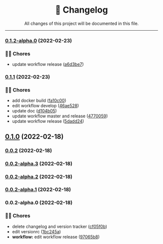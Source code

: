 <div align="center"><h1>📝 Changelog</h1><p>All changes of this project will be documented in this file.</p></div>

---

### [0.1.2-alpha.0](https://github.com/rudemex/test-nestjs-starter/compare/v0.1.1...v0.1.2-alpha.0) (2022-02-23)


### 👨‍💻 Chores

* update workflow release ([a6d3be7](https://github.com/rudemex/test-nestjs-starter/commit/a6d3be733be1f551422ee04d8e7b0827e83a68fb))

### [0.1.1](https://github.com/rudemex/test-nestjs-starter/compare/v0.1.0...v0.1.1) (2022-02-23)


### 👨‍💻 Chores

* add docker build ([fa10c00](https://github.com/rudemex/test-nestjs-starter/commit/fa10c005868a8e3fa8710d1b3402a3c0555f1147))
* edit workflow develop ([46ae528](https://github.com/rudemex/test-nestjs-starter/commit/46ae52845fe14ae1139c6dca188359718712e8d2))
* update doc ([d104b05](https://github.com/rudemex/test-nestjs-starter/commit/d104b05a8962cad1b288c21200cdf517a0b18c8a))
* update workflow master and release ([4770059](https://github.com/rudemex/test-nestjs-starter/commit/47700595cb93db43c80801d1cbd766cb1e98e0d2))
* update workflow release ([5dadd24](https://github.com/rudemex/test-nestjs-starter/commit/5dadd24f3b1c8a4b23bfe70f80529b0319de56e0))

## [0.1.0](https://github.com/rudemex/test-nestjs-starter/compare/v0.0.2...v0.1.0) (2022-02-18)

### [0.0.2](https://github.com/rudemex/test-nestjs-starter/compare/v0.0.2-alpha.3...v0.0.2) (2022-02-18)

### [0.0.2-alpha.3](https://github.com/rudemex/test-nestjs-starter/compare/v0.0.2-alpha.2...v0.0.2-alpha.3) (2022-02-18)

### [0.0.2-alpha.2](https://github.com/rudemex/test-nestjs-starter/compare/v0.0.2-alpha.1...v0.0.2-alpha.2) (2022-02-18)

### [0.0.2-alpha.1](https://github.com/rudemex/test-nestjs-starter/compare/v0.0.2-alpha.0...v0.0.2-alpha.1) (2022-02-18)

### 0.0.2-alpha.0 (2022-02-18)


### 👨‍💻 Chores

* delete changelog and version tracker ([cf05f0b](https://github.com/rudemex/test-nestjs-starter/commit/cf05f0b46ba044dd45d95f3e2643cef3b4e6aa4f))
* edit versionrc ([1bc245a](https://github.com/rudemex/test-nestjs-starter/commit/1bc245a64f6ced7b68f73409aeaa58f08ac4f572))
* **workflow:** edit workflow release ([97065b8](https://github.com/rudemex/test-nestjs-starter/commit/97065b823c258e4fb13979bd4701a543c2b3d794))

